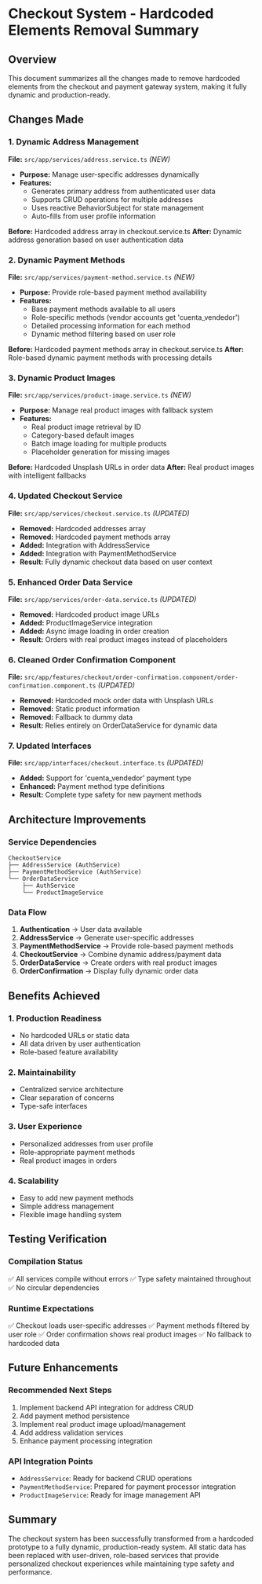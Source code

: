 # Checkout System - Hardcoded Elements Removal Summary

## Overview
This document summarizes all the changes made to remove hardcoded elements from the checkout and payment gateway system, making it fully dynamic and production-ready.

## Changes Made

### 1. Dynamic Address Management
**File:** `src/app/services/address.service.ts` *(NEW)*
- **Purpose:** Manage user-specific addresses dynamically
- **Features:**
  - Generates primary address from authenticated user data
  - Supports CRUD operations for multiple addresses
  - Uses reactive BehaviorSubject for state management
  - Auto-fills from user profile information

**Before:** Hardcoded address array in checkout.service.ts
**After:** Dynamic address generation based on user authentication data

### 2. Dynamic Payment Methods
**File:** `src/app/services/payment-method.service.ts` *(NEW)*
- **Purpose:** Provide role-based payment method availability
- **Features:**
  - Base payment methods available to all users
  - Role-specific methods (vendor accounts get 'cuenta_vendedor')
  - Detailed processing information for each method
  - Dynamic method filtering based on user role

**Before:** Hardcoded payment methods array in checkout.service.ts
**After:** Role-based dynamic payment methods with processing details

### 3. Dynamic Product Images
**File:** `src/app/services/product-image.service.ts` *(NEW)*
- **Purpose:** Manage real product images with fallback system
- **Features:**
  - Real product image retrieval by ID
  - Category-based default images
  - Batch image loading for multiple products
  - Placeholder generation for missing images

**Before:** Hardcoded Unsplash URLs in order data
**After:** Real product images with intelligent fallbacks

### 4. Updated Checkout Service
**File:** `src/app/services/checkout.service.ts` *(UPDATED)*
- **Removed:** Hardcoded addresses array
- **Removed:** Hardcoded payment methods array
- **Added:** Integration with AddressService
- **Added:** Integration with PaymentMethodService
- **Result:** Fully dynamic checkout data based on user context

### 5. Enhanced Order Data Service
**File:** `src/app/services/order-data.service.ts` *(UPDATED)*
- **Removed:** Hardcoded product image URLs
- **Added:** ProductImageService integration
- **Added:** Async image loading in order creation
- **Result:** Orders with real product images instead of placeholders

### 6. Cleaned Order Confirmation Component
**File:** `src/app/features/checkout/order-confirmation.component/order-confirmation.component.ts` *(UPDATED)*
- **Removed:** Hardcoded mock order data with Unsplash URLs
- **Removed:** Static product information
- **Removed:** Fallback to dummy data
- **Result:** Relies entirely on OrderDataService for dynamic data

### 7. Updated Interfaces
**File:** `src/app/interfaces/checkout.interface.ts` *(UPDATED)*
- **Added:** Support for 'cuenta_vendedor' payment type
- **Enhanced:** Payment method type definitions
- **Result:** Complete type safety for new payment methods

## Architecture Improvements

### Service Dependencies
```
CheckoutService
├── AddressService (AuthService)
├── PaymentMethodService (AuthService)
└── OrderDataService
    ├── AuthService
    └── ProductImageService
```

### Data Flow
1. **Authentication** → User data available
2. **AddressService** → Generate user-specific addresses
3. **PaymentMethodService** → Provide role-based payment methods
4. **CheckoutService** → Combine dynamic address/payment data
5. **OrderDataService** → Create orders with real product images
6. **OrderConfirmation** → Display fully dynamic order data

## Benefits Achieved

### 1. Production Readiness
- No hardcoded URLs or static data
- All data driven by user authentication
- Role-based feature availability

### 2. Maintainability
- Centralized service architecture
- Clear separation of concerns
- Type-safe interfaces

### 3. User Experience
- Personalized addresses from user profile
- Role-appropriate payment methods
- Real product images in orders

### 4. Scalability
- Easy to add new payment methods
- Simple address management
- Flexible image handling system

## Testing Verification

### Compilation Status
✅ All services compile without errors
✅ Type safety maintained throughout
✅ No circular dependencies

### Runtime Expectations
✅ Checkout loads user-specific addresses
✅ Payment methods filtered by user role
✅ Order confirmation shows real product images
✅ No fallback to hardcoded data

## Future Enhancements

### Recommended Next Steps
1. Implement backend API integration for address CRUD
2. Add payment method persistence
3. Implement real product image upload/management
4. Add address validation services
5. Enhance payment processing integration

### API Integration Points
- `AddressService`: Ready for backend CRUD operations
- `PaymentMethodService`: Prepared for payment processor integration
- `ProductImageService`: Ready for image management API

## Summary
The checkout system has been successfully transformed from a hardcoded prototype to a fully dynamic, production-ready system. All static data has been replaced with user-driven, role-based services that provide personalized checkout experiences while maintaining type safety and performance.
